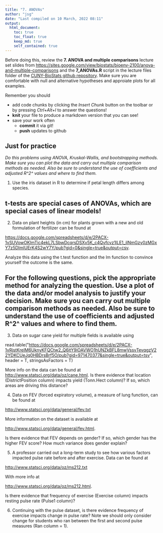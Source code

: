 ```yaml
---
title: "7. ANOVAs"
author: "jsg"
date: "Last compiled on 10 March, 2022 08:11"
output:
  html_document:
    toc: true
    toc_float: true
    keep_md: true
    self_contained: true
---
```


Before doing this, review the **7. ANOVA and multiple comparisons** lecture set slides from 
https://sites.google.com/view/biostats/bioenv-2100/anova-and-multiple-comparisons and
the  **7_ANOVAs.R** script in the lecture files folder of the
[CUNY-BioStats github repository](https://github.com/jsgosnell/CUNY-BioStats).
Make sure you are comfortable with null and alternative hypotheses and approiate plots
for all examples.


Remember you should

* add code chunks by clicking the *Insert Chunk* button on the toolbar or by
pressing *Ctrl+Alt+I* to answer the questions!
* **knit** your file to produce a markdown version that you can see!
* save your work often 
  * **commit** it via git!
  * **push** updates to github
  
## Just for practice 
*Do this problems using ANOVA, Kruskal-Wallis, and 
bootstrapping methods.  Make sure you can plot the data and carry out multiple 
comparison methods as needed. Also be sure to understand the use of coefficients 
and adjusted R^2^ values and where to find them.* 

1. Use the iris dataset in R to determine if petal length differs among species.  

## t-tests are special cases of ANOVAs, which are special cases of linear models!

2. Data on plant heights (in cm) for plants grown with a new and old formulation 
of fertilizer can be found at

https://docs.google.com/spreadsheets/d/e/2PACX-1vSUVowOKlmTic4ekL7LSbwDcqrsDSXv5K_c4Qyfcvz1lLE1_iINmGzy0zMGxY7z5DImlUErK4S2wY7Y/pub?gid=0&single=true&output=csv.

Analyze this data using the t.test function and the lm function to convince yourself the outcome is the same.


## For the following questions, pick the appropriate method for analyzing the question.  Use a plot of the data and/or model analysis to justify your decision.  Make sure you can carry out multiple comparison methods as needed. Also be sure to understand the use of coefficients and adjusted R^2^ values and where to find them.

3. Data on sugar cane yield for multiple fields is available using 

read.table("https://docs.google.com/spreadsheets/d/e/2PACX-1vRjstKreIM6UknyKFQCtw2_Q6itY9iOAVWO1hUNZkBFL8mwVssvTevqgzV22YDKCUeJq0HBDrsBrf5O/pub?gid=971470377&single=true&output=tsv", 
header = T, stringsAsFactors = T)

More info on the data can be found at 
http://www.statsci.org/data/oz/cane.html.
Is there evidence that location (DistrictPosition column) impacts yield 
(Tonn.Hect column)?  If so, which areas are driving this distance?

4. Data on FEV (forced expiratory volume), a measure of lung function, can be 
found at 

http://www.statsci.org/data/general/fev.txt

More information on the dataset is available at 

http://www.statsci.org/data/general/fev.html.

Is there evidence that FEV depends on gender? If so, which gender has the higher
FEV score?  How much variance does gender explain? 

5. A professor carried out a long-term study to see how various factors impacted
pulse rate before and after exercise.  Data can be found at

http://www.statsci.org/data/oz/ms212.txt

With more info at 

http://www.statsci.org/data/oz/ms212.html.

Is there evidence that frequency of exercise (Exercise column) impacts resting
pulse rate (Pulse1 column)?

6. Continuing with the pulse dataset, is there evidence frequency of exercise
impacts change in pulse rate?  Note we should only consider change for students 
who ran between the first and second pulse measures (Ran column = 1).


